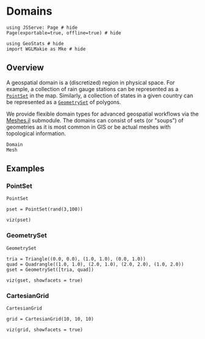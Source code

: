 # Domains

```@example domains
using JSServe: Page # hide
Page(exportable=true, offline=true) # hide

using GeoStats # hide
import WGLMakie as Mke # hide
```

## Overview

A geospatial domain is a (discretized) region in physical space.
For example, a collection of rain gauge stations can be represented as a
[`PointSet`](@ref) in the map. Similarly, a collection of states in a given
country can be represented as a [`GeometrySet`](@ref) of polygons.

We provide flexible domain types for advanced geospatial workflows via the
[Meshes.jl](https://github.com/JuliaGeometry/Meshes.jl) submodule. The domains
can consist of sets (or "soups") of geometries as it is most common in GIS or
be actual meshes with topological information.

```@docs
Domain
Mesh
```

## Examples

### PointSet

```@docs
PointSet
```

```@example domains
pset = PointSet(rand(3,100))

viz(pset)
```

### GeometrySet

```@docs
GeometrySet
```

```@example domains
tria = Triangle((0.0, 0.0), (1.0, 1.0), (0.0, 1.0))
quad = Quadrangle((1.0, 1.0), (2.0, 1.0), (2.0, 2.0), (1.0, 2.0))
gset = GeometrySet([tria, quad])

viz(gset, showfacets = true)
```

### CartesianGrid

```@docs
CartesianGrid
```

```@example domains
grid = CartesianGrid(10, 10, 10)

viz(grid, showfacets = true)
```
